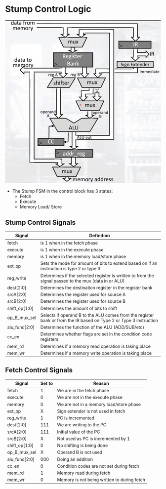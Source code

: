 # Stump Control Logic

![Stump Datapath](../img/stump_datapath.png)

* The Stump FSM in the control block has 3 states:
    * Fetch
    * Execute
    * Memory Load/ Store

## Stump Control Signals

| Signal        | Definition                                                                                                        |
| ------------- | ----------------------------------------------------------------------------------------------------------------- |
| fetch         | is 1 when in the fetch phase                                                                                      |
| execute       | is 1 when in the execute phase                                                                                    |
| memory        | is 1 when in the memory load/store phase                                                                          |
| ext_op        | Sets the mode for amount of bits to extend based on if an instruction is type 2 or type 3                         |
| reg_write     | Determines if the selected register is written to from the signal passed to the mux (data in or ALU)              |
| dest[2:0]     | Determines the destination register in the register bank                                                          |
| srcA[2:0]     | Determines the register used for source A                                                                         |
| srcB[2:0]     | Determines the register used for source B                                                                         |
| shift_op[1:0] | Determines the amount of bits to shift                                                                            |
| op_B_mux_sel  | Selects if operand B to the ALU comes from the register bank or from the IR based on Type 2 or Type 3 instruction |
| alu_func[2:0] | Determines the function of the ALU (ADD/SUB/etc)                                                                  |
| cc_en         | Determines whether flags are set in the condition code registers                                                  |
| mem_rd        | Determines if a memory read operation is taking place                                                             |
| mem_wr        | Determines if a memory write operation is taking place                                                            |

## Fetch Control Signals

| Signal        | Set to | Reason                                      |
| ------------- | ------ | ------------------------------------------- |
| fetch         | 1      | We are in the fetch phase                   |
| execute       | 0      | We are not in the execute phase             |
| memory        | 0      | We are not in a memory load/store phase     |
| ext_op        | X      | Sign extender is not used in fetch          |
| reg_write     | 1      | PC is incremented                           |
| dest[2:0]     | 111    | We are writing to the PC                    |
| srcA[2:0]     | 111    | Initial value of the PC                     |
| srcB[2:0]     | X      | Not used as PC is incremented by 1          |
| shift_op[1:0] | 0      | No shifting is being done                   |
| op_B_mux_sel  | X      | Operand B is not used                       |
| alu_func[2:0] | 000    | Doing an addition                           |
| cc_en         | 0      | Condition codes are not set during fetch    |
| mem_rd        | 1      | Memory read during fetch                    |
| mem_wr        | 0      | Memory is not being written to during fetch |
